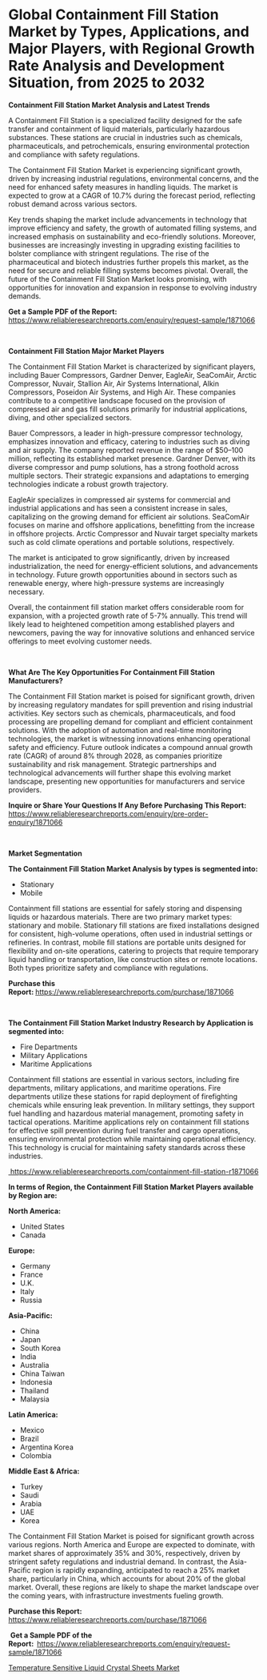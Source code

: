 <p><h1>Global Containment Fill Station Market by Types, Applications, and Major Players, with Regional Growth Rate Analysis and Development Situation, from 2025 to 2032</h1></p><p><strong>Containment Fill Station Market Analysis and Latest Trends</strong></p>
<p><p>A Containment Fill Station is a specialized facility designed for the safe transfer and containment of liquid materials, particularly hazardous substances. These stations are crucial in industries such as chemicals, pharmaceuticals, and petrochemicals, ensuring environmental protection and compliance with safety regulations. </p><p>The Containment Fill Station Market is experiencing significant growth, driven by increasing industrial regulations, environmental concerns, and the need for enhanced safety measures in handling liquids. The market is expected to grow at a CAGR of 10.7% during the forecast period, reflecting robust demand across various sectors. </p><p>Key trends shaping the market include advancements in technology that improve efficiency and safety, the growth of automated filling systems, and increased emphasis on sustainability and eco-friendly solutions. Moreover, businesses are increasingly investing in upgrading existing facilities to bolster compliance with stringent regulations. The rise of the pharmaceutical and biotech industries further propels this market, as the need for secure and reliable filling systems becomes pivotal. Overall, the future of the Containment Fill Station Market looks promising, with opportunities for innovation and expansion in response to evolving industry demands.</p></p>
<p><strong>Get a Sample PDF of the Report:&nbsp;</strong> <a href="https://www.reliableresearchreports.com/enquiry/request-sample/1871066?utm_campaign=3086&utm_medium=2&utm_source=Github&utm_content=ia&utm_term=11042025&utm_id=containment-fill-station">https://www.reliableresearchreports.com/enquiry/request-sample/1871066</a></p>
<p>&nbsp;</p>
<p><strong>Containment Fill Station Major Market Players</strong></p>
<p><p>The Containment Fill Station Market is characterized by significant players, including Bauer Compressors, Gardner Denver, EagleAir, SeaComAir, Arctic Compressor, Nuvair, Stallion Air, Air Systems International, Alkin Compressors, Poseidon Air Systems, and High Air. These companies contribute to a competitive landscape focused on the provision of compressed air and gas fill solutions primarily for industrial applications, diving, and other specialized sectors.</p><p>Bauer Compressors, a leader in high-pressure compressor technology, emphasizes innovation and efficacy, catering to industries such as diving and air supply. The company reported revenue in the range of $50–100 million, reflecting its established market presence. Gardner Denver, with its diverse compressor and pump solutions, has a strong foothold across multiple sectors. Their strategic expansions and adaptations to emerging technologies indicate a robust growth trajectory.</p><p>EagleAir specializes in compressed air systems for commercial and industrial applications and has seen a consistent increase in sales, capitalizing on the growing demand for efficient air solutions. SeaComAir focuses on marine and offshore applications, benefitting from the increase in offshore projects. Arctic Compressor and Nuvair target specialty markets such as cold climate operations and portable solutions, respectively.</p><p>The market is anticipated to grow significantly, driven by increased industrialization, the need for energy-efficient solutions, and advancements in technology. Future growth opportunities abound in sectors such as renewable energy, where high-pressure systems are increasingly necessary.</p><p>Overall, the containment fill station market offers considerable room for expansion, with a projected growth rate of 5-7% annually. This trend will likely lead to heightened competition among established players and newcomers, paving the way for innovative solutions and enhanced service offerings to meet evolving customer needs.</p></p>
<p>&nbsp;</p>
<p><strong>What Are The Key Opportunities For Containment Fill Station Manufacturers?</strong></p>
<p><p>The Containment Fill Station market is poised for significant growth, driven by increasing regulatory mandates for spill prevention and rising industrial activities. Key sectors such as chemicals, pharmaceuticals, and food processing are propelling demand for compliant and efficient containment solutions. With the adoption of automation and real-time monitoring technologies, the market is witnessing innovations enhancing operational safety and efficiency. Future outlook indicates a compound annual growth rate (CAGR) of around 8% through 2028, as companies prioritize sustainability and risk management. Strategic partnerships and technological advancements will further shape this evolving market landscape, presenting new opportunities for manufacturers and service providers.</p></p>
<p><strong>Inquire or Share Your Questions If Any Before Purchasing This Report:</strong> <a href="https://www.reliableresearchreports.com/enquiry/pre-order-enquiry/1871066?utm_campaign=3086&utm_medium=2&utm_source=Github&utm_content=ia&utm_term=11042025&utm_id=containment-fill-station">https://www.reliableresearchreports.com/enquiry/pre-order-enquiry/1871066</a></p>
<p>&nbsp;</p>
<p><strong>Market Segmentation</strong></p>
<p><strong>The Containment Fill Station Market Analysis by types is segmented into:</strong></p>
<p><ul><li>Stationary</li><li>Mobile</li></ul></p>
<p><p>Containment fill stations are essential for safely storing and dispensing liquids or hazardous materials. There are two primary market types: stationary and mobile. Stationary fill stations are fixed installations designed for consistent, high-volume operations, often used in industrial settings or refineries. In contrast, mobile fill stations are portable units designed for flexibility and on-site operations, catering to projects that require temporary liquid handling or transportation, like construction sites or remote locations. Both types prioritize safety and compliance with regulations.</p></p>
<p><strong>Purchase this Report:&nbsp;</strong><a href="https://www.reliableresearchreports.com/purchase/1871066?utm_campaign=3086&utm_medium=2&utm_source=Github&utm_content=ia&utm_term=11042025&utm_id=containment-fill-station">https://www.reliableresearchreports.com/purchase/1871066</a></p>
<p>&nbsp;</p>
<p><strong>The Containment Fill Station Market Industry Research by Application is segmented into:</strong></p>
<p><ul><li>Fire Departments</li><li>Military Applications</li><li>Maritime Applications</li></ul></p>
<p><p>Containment fill stations are essential in various sectors, including fire departments, military applications, and maritime operations. Fire departments utilize these stations for rapid deployment of firefighting chemicals while ensuring leak prevention. In military settings, they support fuel handling and hazardous material management, promoting safety in tactical operations. Maritime applications rely on containment fill stations for effective spill prevention during fuel transfer and cargo operations, ensuring environmental protection while maintaining operational efficiency. This technology is crucial for maintaining safety standards across these industries.</p></p>
<p><a href="https://www.reliableresearchreports.com/containment-fill-station-r1871066?utm_campaign=3086&utm_medium=2&utm_source=Github&utm_content=ia&utm_term=11042025&utm_id=containment-fill-station">&nbsp;https://www.reliableresearchreports.com/containment-fill-station-r1871066</a></p>
<p><strong>In terms of Region, the Containment Fill Station Market Players available by Region are:</strong></p>
<p>
    <p> <strong> North America: </strong>
        <ul>
            <li>United States</li>
            <li>Canada</li>
        </ul>
        </p> 
    <p> <strong> Europe: </strong>
        <ul>
            <li>Germany</li>
            <li>France</li>
            <li>U.K.</li>
            <li>Italy</li>
            <li>Russia</li>
        </ul>
        </p> 
    <p> <strong> Asia-Pacific: </strong>
        <ul>
            <li>China</li>
            <li>Japan</li>
            <li>South Korea</li>
            <li>India</li>
            <li>Australia</li>
            <li>China Taiwan</li>
            <li>Indonesia</li>
            <li>Thailand</li>
            <li>Malaysia</li>
        </ul>
        </p> 
    <p> <strong> Latin America: </strong>
        <ul>
            <li>Mexico</li>
            <li>Brazil</li>
            <li>Argentina Korea</li>
            <li>Colombia</li>
        </ul>
        </p> 
    <p> <strong> Middle East & Africa: </strong>
        <ul>
            <li>Turkey</li>
            <li>Saudi</li>
            <li>Arabia</li>
            <li>UAE</li>
            <li>Korea</li>
        </ul>
    </p>
    </p>
<p><p>The Containment Fill Station Market is poised for significant growth across various regions. North America and Europe are expected to dominate, with market shares of approximately 35% and 30%, respectively, driven by stringent safety regulations and industrial demand. In contrast, the Asia-Pacific region is rapidly expanding, anticipated to reach a 25% market share, particularly in China, which accounts for about 20% of the global market. Overall, these regions are likely to shape the market landscape over the coming years, with infrastructure investments fueling growth.</p></p>
<p><strong>Purchase this Report: </strong><a href="https://www.reliableresearchreports.com/purchase/1871066?utm_campaign=3086&utm_medium=2&utm_source=Github&utm_content=ia&utm_term=11042025&utm_id=containment-fill-station">https://www.reliableresearchreports.com/purchase/1871066</a></p>
<p>&nbsp;<strong>Get a Sample PDF of the Report:&nbsp;&nbsp;</strong><a href="https://www.reliableresearchreports.com/enquiry/request-sample/1871066?utm_campaign=3086&utm_medium=2&utm_source=Github&utm_content=ia&utm_term=11042025&utm_id=containment-fill-station">https://www.reliableresearchreports.com/enquiry/request-sample/1871066</a></p>
<p><strong></strong></p>
<p><p><a href="https://github.com/saribuissawi/Market-Research-Report-List-1/blob/main/temperature-sensitive-liquid-crystal-sheets-market.md?utm_campaign=3086&utm_medium=2&utm_source=Github&utm_content=ia&utm_term=11042025&utm_id=containment-fill-station">Temperature Sensitive Liquid Crystal Sheets Market</a></p></p>